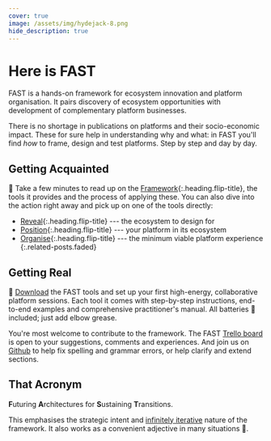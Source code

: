 ```yaml
---
cover: true
image: /assets/img/hydejack-8.png
hide_description: true
---
```


# Here is FAST

FAST is a hands-on framework for ecosystem innovation and platform organisation. 
It pairs discovery of ecosystem opportunities with  development of complementary platform businesses. 

There is no shortage in publications on platforms and their socio-economic impact. 
These for sure help in understanding why and what: 
in FAST you'll find *how* to frame, design and test platforms.
Step by step and day by day.

## Getting Acquainted

📖 Take a few minutes to read up on the [Framework]{:.heading.flip-title}, the tools it provides and the process of applying these. 
You can also dive into the action right away and pick up on one of the tools directly:
 
* [Reveal]{:.heading.flip-title} --- the ecosystem to design for
* [Position]{:.heading.flip-title} --- your platform in its ecosystem
* [Organise]{:.heading.flip-title} --- the minimum viable platform experience
{:.related-posts.faded}

[framework]: /framework/
[reveal]: /framework/reveal/
[position]: /framework/position/
[organise]: /framework/organise/

## Getting Real

💾 [Download] the FAST tools and set up your first high-energy, collaborative platform sessions.
Each tool it comes with step-by-step instructions, end-to-end examples and comprehensive practitioner's manual.
All batteries 🔋 included; just add elbow grease.   

You're most welcome to contribute to the framework. 
The FAST [Trello board] is open to your suggestions, comments and experiences. And join us on [Github] to help fix spelling and grammar errors, or help clarify and extend sections.

[download]: /progress/releases/
[trello board]: https://f-a.link/trello
[github]: https://github.com/futuring-architectures/


## That Acronym

**F**uturing **A**rchitectures for **S**ustaining **T**ransitions.

This emphasises the strategic intent and [infinitely iterative](/framework/#infinite-iteration) nature of the framework. 
It also works as a convenient adjective in many situations 🤭.